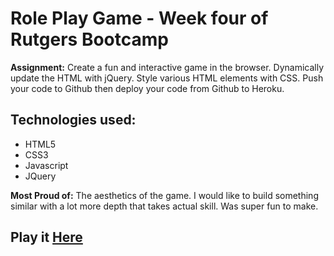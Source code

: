 # Role Play Game - Week four of Rutgers Bootcamp

**Assignment:** Create a fun and interactive game in the browser. Dynamically update the HTML with jQuery. Style various HTML elements with CSS. Push your code to Github then deploy your code from Github to Heroku.

## Technologies used:
* HTML5
* CSS3
* Javascript
* JQuery

**Most Proud of:** The aesthetics of the game. I would like to build something similar with a lot more depth that takes actual skill. Was super fun to make. 

## Play it [Here](https://pure-badlands-40464.herokuapp.com/)
